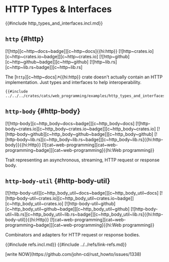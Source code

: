 # HTTP Types & Interfaces

{{#include http_types_and_interfaces.incl.md}}

## `http` {#http}

[![http][c~http~docs~badge]][c~http~docs]{{hi:http}}
[![http~crates.io][c~http~crates.io~badge]][c~http~crates.io]
[![http~github][c~http~github~badge]][c~http~github]
[![http~lib.rs][c~http~lib.rs~badge]][c~http~lib.rs]

The [`http`][c~http~docs]↗{{hi:http}} crate doesn't actually contain an HTTP implementation. Just types and interfaces to help interoperability.

```rust,editable
{{#include ../../../crates/cats/web_programming/examples/http_types_and_interfaces/http.rs:example}}
```

## `http-body` {#http-body}

[![http-body][c~http_body~docs~badge]][c~http_body~docs] [![http-body~crates.io][c~http_body~crates.io~badge]][c~http_body~crates.io] [![http-body~github][c~http_body~github~badge]][c~http_body~github] [![http-body~lib.rs][c~http_body~lib.rs~badge]][c~http_body~lib.rs]{{hi:http-body}}{{hi:Http}} [![cat~web-programming][cat~web-programming~badge]][cat~web-programming]{{hi:Web programming}}

Trait representing an asynchronous, streaming, HTTP request or response body.

## `http-body-util` {#http-body-util}

[![http-body-util][c~http_body_util~docs~badge]][c~http_body_util~docs] [![http-body-util~crates.io][c~http_body_util~crates.io~badge]][c~http_body_util~crates.io] [![http-body-util~github][c~http_body_util~github~badge]][c~http_body_util~github] [![http-body-util~lib.rs][c~http_body_util~lib.rs~badge]][c~http_body_util~lib.rs]{{hi:http-body-util}}{{hi:Http}} [![cat~web-programming][cat~web-programming~badge]][cat~web-programming]{{hi:Web programming}}

Combinators and adapters for HTTP request or response bodies.

{{#include refs.incl.md}}
{{#include ../../refs/link-refs.md}}

<div class="hidden">
[write NOW](https://github.com/john-cd/rust_howto/issues/1338)
</div>
